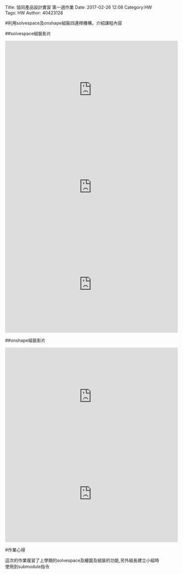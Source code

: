 Title: 協同產品設計實習 第一週作業
Date: 2017-02-26 12:08
Category:HW
Tags: HW
Author: 40423128 



<!-- PELICAN_END_SUMMARY -->

#利用solvespace及onshape組裝四連桿機構，介紹課程內容


##solvespace組裝影片

<iframe width="560" height="315" src="https://www.youtube.com/embed/y4bUD9dtugU" frameborder="0" allowfullscreen></iframe>

<iframe width="560" height="315" src="https://www.youtube.com/embed/pQQbdOVyIFU" frameborder="0" allowfullscreen></iframe>

<iframe width="560" height="315" src="https://www.youtube.com/embed/13O2qt3Wrp4" frameborder="0" allowfullscreen></iframe>

##onshape組裝影片

<iframe width="560" height="315" src="https://www.youtube.com/embed/KRFlqzH0g0Q" frameborder="0" allowfullscreen></iframe>

<iframe width="560" height="315" src="https://www.youtube.com/embed/rpIp0yJWKpU" frameborder="0" allowfullscreen></iframe>


#作業心得
<p>這次的作業複習了上學期的solvespace及繪圖及組裝的功能,另外組長建立小組時使用到submodule指令</p>

